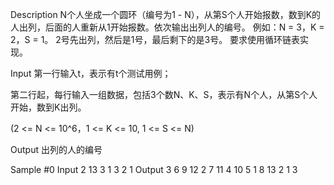 Description
N个人坐成一个圆环（编号为1 - N），从第S个人开始报数，数到K的人出列，后面的人重新从1开始报数。依次输出出列人的编号。 例如：N = 3，K = 2，S = 1。
2号先出列，然后是1号，最后剩下的是3号。
要求使用循环链表实现。

Input
第一行输入t，表示有t个测试用例；

第二行起，每行输入一组数据，包括3个数N、K、S，表示有N个人，从第S个人开始，数到K出列。

(2 <= N <= 10^6，1 <= K <= 10, 1 <= S <= N)

Output
出列的人的编号

Sample
#0
Input
2
13 3 1
3 2 1
Output
3 6 9 12 2 7 11 4 10 5 1 8 13 
2 1 3 